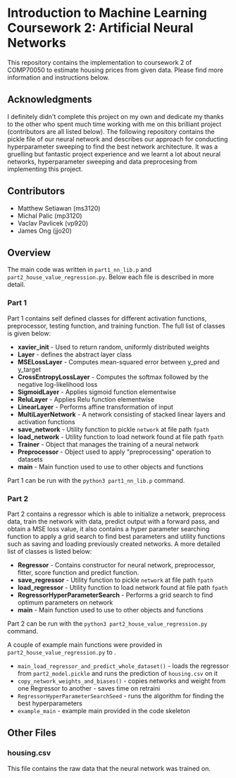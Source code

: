 
# Introduction to Machine Learning Coursework 2: Artificial Neural Networks

This repository contains the implementation to coursework 2 of COMP70050 to estimate housing prices from given data. Please find more information and instructions below. 

## Acknowledgments
I definitely didn't complete this project on my own and dedicate my thanks to the other who spent much time working with me on this brilliant project (contributors are all listed below). The following repository contains the pickle file of our neural network and describes our approach for conducting hyperparameter sweeping to find the best network architecture. It was a gruelling but fantastic project experience and we learnt a lot about neural networks, hyperparameter sweeping and data preprocesing from implementing this project.   

## Contributors
- Matthew Setiawan (ms3120)
- Michal Palic (mp3120)
- Vaclav Pavlicek (vp920)
- James Ong (jjo20)

## Overview
The main code was written in `part1_nn_lib.p` and `part2_house_value_regression.py`. Below each file is described in more detail.

### Part 1
Part 1 contains self defined classes for different activation functions, preprocessor, testing function, and training function. The full list of classes is given below:

- **xavier_init** - Used to return random, uniformly distributed weights
- **Layer** - defines the abstract layer class
- **MSELossLayer** - Computes mean-squared error between y_pred and y_target
- **CrossEntropyLossLayer**  - Computes the softmax followed by the negative log-likelihood loss
- **SigmoidLayer** - Applies sigmoid function elementwise
- **ReluLayer** - Applies Relu function elementwise
- **LinearLayer** - Performs affine transformation of input
- **MultiLayerNetwork** - A network consisting of stacked linear layers and activation functions
- **save_network** - Utility function to pickle `network` at file path `fpath`
- **load_network** - Utility function to load network found at file path `fpath`
- **Trainer** - Object that manages the training of a neural network
- **Preprocessor** - Object used to apply "preprocessing" operation to datasets
- **main** - Main function used to use to other objects and functions

Part 1 can be run with the `python3 part1_nn_lib.p` command.

### Part 2
Part 2 contains a regressor which is able to initialize a network, preprocess data, train the network with data, predict output with a forward pass, and obtain a MSE loss value, it also contains a hyper parameter searching function to apply a grid search to find best parameters and utility functions such as saving and loading previously created networks. A more detailed list of classes is listed below:

- **Regressor** - Contains constructor for neural network, preprocessor, fitter, score function and predict function.
- **save_regressor** - Utility function to pickle `network` at file path `fpath`
- **load_regressor** - Utility function to load network found at file path `fpath`
- **RegressorHyperParameterSearch**  - Performs a grid search to find optimum parameters on network
- **main** - Main function used to use to other objects and functions

Part 2 can be run with the `python3 part2_house_value_regression.py` command.

A couple of example main functions were provided in `part2_house_value_regression.py` to .
- `main_load_regressor_and_predict_whole_dataset()` - loads the regressor from `part2_model.pickle` and runs the prediction of `housing.csv` on it 
- `copy_network_weights_and_biases()` - copies networks and weight from one Regressor to another - saves time on retraini
- `RegressorHyperParameterSearchSeed` - runs the algorithm for finding the best hyperparameters
- `example_main` - example main provided in the code skeleton

## Other Files

### housing.csv
This file contains the raw data that the neural network was trained on.
